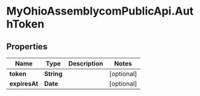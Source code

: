 # MyOhioAssemblycomPublicApi.AuthToken

## Properties
Name | Type | Description | Notes
------------ | ------------- | ------------- | -------------
**token** | **String** |  | [optional] 
**expiresAt** | **Date** |  | [optional] 
